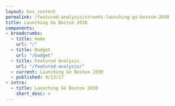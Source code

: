 ```yaml
---
layout: bos_content
permalink: /featured-analysis/streets-launching-go-boston-2030
title: Launching Go Boston 2030
components:
- breadcrumbs:
  - title: Home
    url: "/"
  - title: Budget
    url: "/budget"
  - title: Featured Analysis
    url: "/featured-analysis/"
  - current: Launching Go Boston 2030
  - published: 4/13/17
- intro:
  - title: Launching Go Boston 2030
    short_desc: >
---
```

